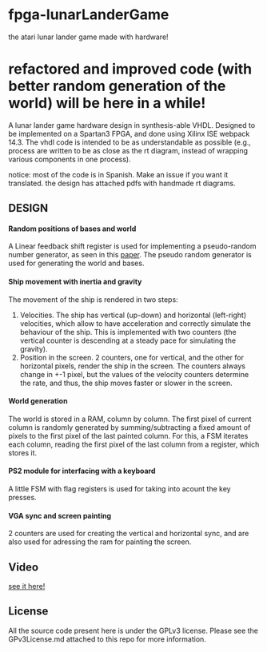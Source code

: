 fpga-lunarLanderGame
====================

the atari lunar lander game made with hardware!


# refactored and improved code (with better random generation of the world) will be here in a while!

A lunar lander game hardware design in synthesis-able VHDL. Designed to be implemented on a Spartan3
FPGA, and done using Xilinx ISE webpack 14.3.
The vhdl code is intended to be as understandable as possible (e.g., process are written to be as close as the rt diagram, instead of wrapping various components in one process).

notice: most of the code is in Spanish. Make an issue if you want it translated.
the design has attached pdfs with handmade rt diagrams.

## DESIGN  

#### Random positions of bases and world 
A Linear feedback shift register is used for implementing a pseudo-random number generator, as seen in this [paper](http://www.xilinx.com/support/documentation/application_notes/xapp052.pdf). The pseudo random generator is used for generating the world and bases.

#### Ship movement with inertia and gravity
The movement of the ship is rendered in two steps: 
  1. Velocities. The ship has vertical (up-down) and horizontal (left-right) velocities, which allow to have acceleration and correctly simulate the behaviour of the ship. This is implemented with two counters (the vertical counter is descending at a steady pace for simulating the gravity).
  2. Position in the screen. 2 counters, one for vertical, and the other for horizontal pixels, render the ship in the screen. The counters always change in +-1 pixel, but the values of the velocity counters determine the rate, and thus, the ship moves faster or slower in the screen.

#### World generation
The world is stored in a RAM, column by column. The first pixel of current column is randomly generated by summing/subtracting a fixed amount of pixels to the first pixel of the last painted column.
For this, a FSM iterates each column, reading the first pixel of the last column from a register, which stores it. 

#### PS2 module for interfacing with a keyboard
A little FSM with flag registers is used for taking into acount the key presses.

#### VGA sync and screen painting 
2 counters are used for creating the vertical and horizontal sync, and are also used for adressing the ram for painting the screen.

## Video
[see it here!](http://www.youtube.com/watch?v=YO3Od2-9k7o)


## License 
All the source code present here is under the GPLv3 license. Please see the GPv3License.md attached to this repo for more information.

